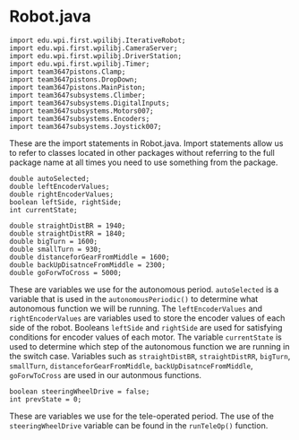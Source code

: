 # Robot.java #

```
import edu.wpi.first.wpilibj.IterativeRobot;
import edu.wpi.first.wpilibj.CameraServer;
import edu.wpi.first.wpilibj.DriverStation;
import edu.wpi.first.wpilibj.Timer;
import team3647pistons.Clamp;
import team3647pistons.DropDown;
import team3647pistons.MainPiston;
import team3647subsystems.Climber;
import team3647subsystems.DigitalInputs;
import team3647subsystems.Motors007;
import team3647subsystems.Encoders;
import team3647subsystems.Joystick007;
```
These are the import statements in Robot.java. Import statements allow us to refer to classes located in other packages without referring to the full package name at all times you need to use something from the package.


```
double autoSelected;
double leftEncoderValues;
double rightEncoderValues;
boolean leftSide, rightSide;
int currentState;
	
double straightDistBR = 1940;
double straightDistRR = 1840;
double bigTurn = 1600;
double smallTurn = 930;
double distanceforGearFromMiddle = 1600;
double backUpDisatnceFromMiddle = 2300;
double goForwToCross = 5000;
```
These are variables we use for the autonomous period. ```autoSelected``` is a variable that is used in the ```autonomousPeriodic()``` to determine what autonomous function we will be running. The ```leftEncoderValues``` and ```rightEncoderValues``` are variables used to store the encoder values of each side of the robot. Booleans ```leftSide``` and ```rightSide``` are used for satisfying conditions for encoder values of each motor. The variable ```currentState``` is used to determine which step of the autonomous function we are running in the switch case. Variables such as ```straightDistBR```, ```straightDistRR```, ```bigTurn```, ```smallTurn```, ```distanceforGearFromMiddle```, ```backUpDisatnceFromMiddle```, ```goForwToCross``` are used in our autonmous functions.
```
boolean steeringWheelDrive = false;
int prevState = 0;
```
These are variables we use for the tele-operated period. The use of the ```steeringWheelDrive``` variable can be found in the ```runTeleOp()``` function.
